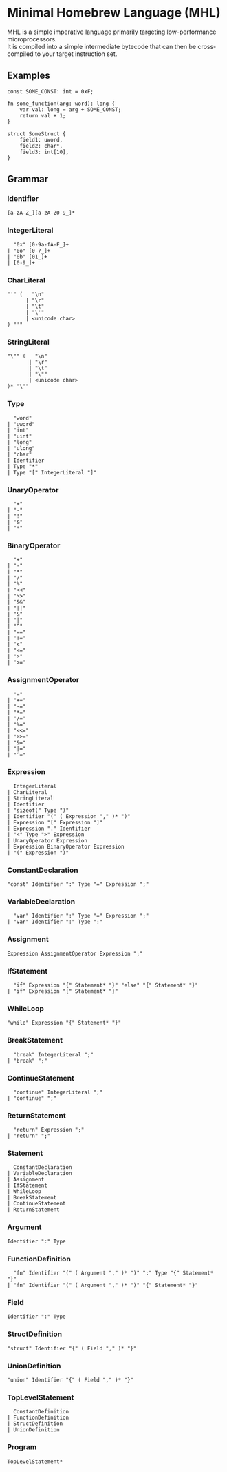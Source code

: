 # Minimal Homebrew Language (MHL)
MHL is a simple imperative language primarily targeting low-performance microprocessors.  
It is compiled into a simple intermediate bytecode that can then be cross-compiled to your target instruction set.

## Examples
```
const SOME_CONST: int = 0xF;

fn some_function(arg: word): long {
    var val: long = arg + SOME_CONST;
    return val + 1;
}

struct SomeStruct {
    field1: uword,
    field2: char*,
    field3: int[10],
}
```

## Grammar

### Identifier
```
[a-zA-Z_][a-zA-Z0-9_]*
```

### IntegerLiteral
```
  "0x" [0-9a-fA-F_]+
| "0o" [0-7_]+
| "0b" [01_]+
| [0-9_]+
```

### CharLiteral
```
"'" (   "\n"
      | "\r"
      | "\t"
      | "\'"
      | <unicode char>
) "'"
```

### StringLiteral
```
"\"" (   "\n"
       | "\r"
       | "\t"
       | "\""
       | <unicode char>
)* "\""
```

### Type
```
  "word"
| "uword"
| "int"
| "uint"
| "long"
| "ulong"
| "char"
| Identifier
| Type "*"
| Type "[" IntegerLiteral "]"
```

### UnaryOperator
```
  "+"
| "-"
| "!"
| "&"
| "*"
```

### BinaryOperator
```
  "+"
| "-"
| "*"
| "/"
| "%"
| "<<"
| ">>"
| "&&"
| "||"
| "&"
| "|"
| "^"
| "=="
| "!="
| "<"
| "<="
| ">"
| ">="
```

### AssignmentOperator
```
  "="
| "+="
| "-="
| "*="
| "/="
| "%="
| "<<="
| ">>="
| "&="
| "|="
| "^="
```

### Expression
```
  IntegerLiteral
| CharLiteral
| StringLiteral
| Identifier
| "sizeof(" Type ")"
| Identifier "(" ( Expression "," )* ")"
| Expression "[" Expression "]"
| Expression "." Identifier
| "<" Type ">" Expression
| UnaryOperator Expression
| Expression BinaryOperator Expression
| "(" Expression ")"
```

### ConstantDeclaration
```
"const" Identifier ":" Type "=" Expression ";"
```

### VariableDeclaration
```
  "var" Identifier ":" Type "=" Expression ";"
| "var" Identifier ":" Type ";"
```

### Assignment
```
Expression AssignmentOperator Expression ";"
```

### IfStatement
```
  "if" Expression "{" Statement* "}" "else" "{" Statement* "}"
| "if" Expression "{" Statement* "}"
```

### WhileLoop
```
"while" Expression "{" Statement* "}"
```

### BreakStatement
```
  "break" IntegerLiteral ";"
| "break" ";"
```

### ContinueStatement
```
  "continue" IntegerLiteral ";"
| "continue" ";"
```

### ReturnStatement
```
  "return" Expression ";"
| "return" ";"
```

### Statement
```
  ConstantDeclaration
| VariableDeclaration
| Assignment
| IfStatement
| WhileLoop
| BreakStatement
| ContinueStatement
| ReturnStatement
```

### Argument
```
Identifier ":" Type
```

### FunctionDefinition
```
  "fn" Identifier "(" ( Argument "," )* ")" ":" Type "{" Statement* "}"
| "fn" Identifier "(" ( Argument "," )* ")" "{" Statement* "}"
```

### Field
```
Identifier ":" Type
```

### StructDefinition
```
"struct" Identifier "{" ( Field "," )* "}"
```

### UnionDefinition
```
"union" Identifier "{" ( Field "," )* "}"
```

### TopLevelStatement
```
  ConstantDefinition
| FunctionDefinition
| StructDefinition
| UnionDefinition
```

### Program
```
TopLevelStatement*
```
